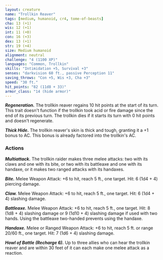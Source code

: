 ```yaml
---
layout: creature
name: "Trollkin Reaver"
tags: [medium, humanoid, cr4, tome-of-beasts]
cha: 13 (+1)
wis: 12 (+1)
int: 11 (+0)
con: 16 (+3)
dex: 13 (+1)
str: 19 (+4)
size: Medium humanoid
alignment: neutral
challenge: "4 (1100 XP)"
languages: "Common, Trollkin"
skills: "Intimidation +5, Survival +3"
senses: "darkvision 60 ft., passive Perception 11"
saving_throws: "Con +5, Wis +3, Cha +3"
speed: "30 ft."
hit_points: "82 (11d8 + 33)"
armor_class: "14 (hide armor)"
---
```


***Regeneration.*** The trollkin reaver regains 10 hit points at the start of its turn. This trait doesn't function if the trollkin took acid or fire damage since the end of its previous turn. The trollkin dies if it starts its turn with 0 hit points and doesn't regenerate.

***Thick Hide.*** The trollkin reaver's skin is thick and tough, granting it a +1 bonus to AC. This bonus is already factored into the trollkin's AC.

### Actions

***Multiattack.*** The trollkin raider makes three melee attacks: two with its claws and one with its bite, or two with its battleaxe and one with its handaxe, or it makes two ranged attacks with its handaxes.

***Bite.*** Melee Weapon Attack: +6 to hit, reach 5 ft., one target. Hit: 6 (1d4 + 4) piercing damage.

***Claw.*** Melee Weapon Attack: +6 to hit, reach 5 ft., one target. Hit: 6 (1d4 + 4) slashing damage.

***Battleaxe.*** Melee Weapon Attack: +6 to hit, reach 5 ft., one target. Hit: 8 (1d8 + 4) slashing damage or 9 (1d10 + 4) slashing damage if used with two hands. Using the battleaxe two-handed prevents using the handaxe.

***Handaxe.*** Melee or Ranged Weapon Attack: +6 to hit, reach 5 ft. or range 20/60 ft., one target. Hit: 7 (1d6 + 4) slashing damage.

***Howl of Battle (Recharge 6).*** Up to three allies who can hear the trollkin reaver and are within 30 feet of it can each make one melee attack as a reaction.

